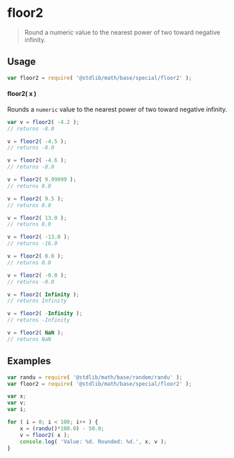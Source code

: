 # floor2

> Round a numeric value to the nearest power of two toward negative infinity.

<section class="usage">

## Usage

```javascript
var floor2 = require( '@stdlib/math/base/special/floor2' );
```

#### floor2( x )

Rounds a `numeric` value to the nearest power of two toward negative infinity.

```javascript
var v = floor2( -4.2 );
// returns -8.0

v = floor2( -4.5 );
// returns -8.0

v = floor2( -4.6 );
// returns -8.0

v = floor2( 9.99999 );
// returns 8.0

v = floor2( 9.5 );
// returns 8.0

v = floor2( 13.0 );
// returns 8.0

v = floor2( -13.0 );
// returns -16.0

v = floor2( 0.0 );
// returns 0.0

v = floor2( -0.0 );
// returns -0.0

v = floor2( Infinity );
// returns Infinity

v = floor2( -Infinity );
// returns -Infinity

v = floor2( NaN );
// returns NaN
```

</section>

<!-- /.usage -->

<section class="examples">

## Examples

```javascript
var randu = require( '@stdlib/math/base/random/randu' );
var floor2 = require( '@stdlib/math/base/special/floor2' );

var x;
var v;
var i;

for ( i = 0; i < 100; i++ ) {
    x = (randu()*100.0) - 50.0;
    v = floor2( x );
    console.log( 'Value: %d. Rounded: %d.', x, v );
}
```

</section>

<!-- /.examples -->

<section class="links">

</section>

<!-- /.links -->
